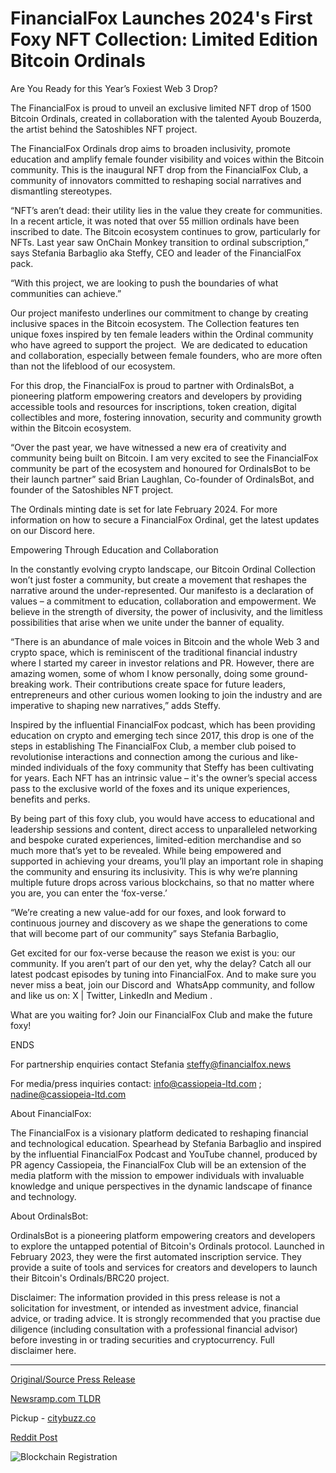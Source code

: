 # FinancialFox Launches 2024's First Foxy NFT Collection: Limited Edition Bitcoin Ordinals

Are You Ready for this Year’s Foxiest Web 3 Drop?

The FinancialFox is proud to unveil an exclusive limited NFT drop of 1500 Bitcoin Ordinals, created in collaboration with the talented Ayoub Bouzerda, the artist behind the Satoshibles NFT project.

The FinancialFox Ordinals drop aims to broaden inclusivity, promote education and amplify female founder visibility and voices within the Bitcoin community. This is the inaugural NFT drop from the FinancialFox Club, a community of innovators committed to reshaping social narratives and dismantling stereotypes.

“NFT’s aren’t dead: their utility lies in the value they create for communities. In a recent article, it was noted that over 55 million ordinals have been inscribed to date. The Bitcoin ecosystem continues to grow, particularly for NFTs. Last year saw OnChain Monkey transition to ordinal subscription,” says Stefania Barbaglio aka Steffy, CEO and leader of the FinancialFox pack.

“With this project, we are looking to push the boundaries of what communities can achieve.”

Our project manifesto underlines our commitment to change by creating inclusive spaces in the Bitcoin ecosystem. The Collection features ten unique foxes inspired by ten female leaders within the Ordinal community who have agreed to support the project.  We are dedicated to education and collaboration, especially between female founders, who are more often than not the lifeblood of our ecosystem.

For this drop, the FinancialFox is proud to partner with OrdinalsBot, a pioneering platform empowering creators and developers by providing accessible tools and resources for inscriptions, token creation, digital collectibles and more, fostering innovation, security and community growth within the Bitcoin ecosystem.

“Over the past year, we have witnessed a new era of creativity and community being built on Bitcoin. I am very excited to see the FinancialFox community be part of the ecosystem and honoured for OrdinalsBot to be their launch partner” said Brian Laughlan, Co-founder of OrdinalsBot, and founder of the Satoshibles NFT project.

The Ordinals minting date is set for late February 2024. For more information on how to secure a FinancialFox Ordinal, get the latest updates on our Discord here.

Empowering Through Education and Collaboration

In the constantly evolving crypto landscape, our Bitcoin Ordinal Collection won’t just foster a community, but create a movement that reshapes the narrative around the under-represented. Our manifesto is a declaration of values – a commitment to education, collaboration and empowerment. We believe in the strength of diversity, the power of inclusivity, and the limitless possibilities that arise when we unite under the banner of equality.

“There is an abundance of male voices in Bitcoin and the whole Web 3 and crypto space, which is reminiscent of the traditional financial industry where I started my career in investor relations and PR. However, there are amazing women, some of whom I know personally, doing some ground-breaking work. Their contributions create space for future leaders, entrepreneurs and other curious women looking to join the industry and are imperative to shaping new narratives,” adds Steffy.

Inspired by the influential FinancialFox podcast, which has been providing education on crypto and emerging tech since 2017, this drop is one of the steps in establishing The FinancialFox Club, a member club poised to revolutionise interactions and connection among the curious and like-minded individuals of the foxy community that Steffy has been cultivating for years. Each NFT has an intrinsic value – it's the owner’s special access pass to the exclusive world of the foxes and its unique experiences, benefits and perks.

By being part of this foxy club, you would have access to educational and leadership sessions and content, direct access to unparalleled networking and bespoke curated experiences, limited-edition merchandise and so much more that’s yet to be revealed. While being empowered and supported in achieving your dreams, you’ll play an important role in shaping the community and ensuring its inclusivity. This is why we’re planning multiple future drops across various blockchains, so that no matter where you are, you can enter the ‘fox-verse.’

“We’re creating a new value-add for our foxes, and look forward to continuous journey and discovery as we shape the generations to come that will become part of our community” says Stefania Barbaglio,

Get excited for our fox-verse because the reason we exist is you: our community. If you aren’t part of our den yet, why the delay? Catch all our latest podcast episodes by tuning into FinancialFox. And to make sure you never miss a beat, join our Discord and  WhatsApp community, and follow and like us on: X | Twitter, LinkedIn and Medium .

What are you waiting for? Join our FinancialFox Club and make the future foxy!

ENDS

For partnership enquiries contact Stefania steffy@financialfox.news

For media/press inquiries contact: [info@cassiopeia-ltd.com](mailto:info@cassiopeia-ltd.com) ; nadine@cassiopeia-ltd.com

About FinancialFox:

The FinancialFox is a visionary platform dedicated to reshaping financial and technological education. Spearhead by Stefania Barbaglio and inspired by the influential FinancialFox Podcast and YouTube channel, produced by PR agency Cassiopeia, the FinancialFox Club will be an extension of the media platform with the mission to empower individuals with invaluable knowledge and unique perspectives in the dynamic landscape of finance and technology.

About OrdinalsBot:

OrdinalsBot is a pioneering platform empowering creators and developers to explore the untapped potential of Bitcoin's Ordinals protocol. Launched in February 2023, they were the first automated inscription service. They provide a suite of tools and services for creators and developers to launch their Bitcoin's Ordinals/BRC20 project.

Disclaimer: The information provided in this press release is not a solicitation for investment, or intended as investment advice, financial advice, or trading advice. It is strongly recommended that you practise due diligence (including consultation with a professional financial advisor) before investing in or trading securities and cryptocurrency. Full disclaimer here. 

---

[Original/Source Press Release](https://blockchainwire.io/press-release/financialfox-launches-2024s-first-foxy-nft-collection-limited-edition-bitcoin-ordinals)
                    

[Newsramp.com TLDR](https://newsramp.com/curated-news/the-financialfox-unveils-exclusive-limited-nft-drop-of-bitcoin-ordinals/a22d282a23f11206fb47e24f2d96b89f) 


Pickup - [citybuzz.co](https://citybuzz.co/2024/02/12/financialfox-unveils-exclusive-bitcoin-ordinals-nft-collection)
 



[Reddit Post](https://www.reddit.com/r/FinancialNewsramp/comments/1avcrim/the_financialfox_unveils_exclusive_limited_nft/) 



![Blockchain Registration](https://cdn.newsramp.app/blockchainwire/qrcode/242/12/harpkQK3.webp)